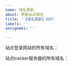 ```yaml
---
name: 域名更新
about: 更新站点域名
title: "【域名更新】XXX"
labels: ''
assignees: ''

---
```


站点登录网站的所有域名：


站点tracker服务器的所有域名：
